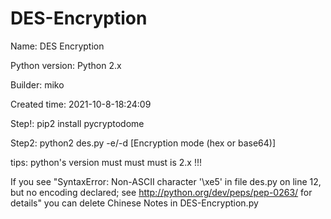 # DES-Encryption

Name: DES Encryption

Python version: Python 2.x

Builder: miko

Created time: 2021-10-8-18:24:09

Step!: pip2 install pycryptodome
 
Step2: python2 des.py -e/-d <key> <data> [Encryption mode (hex or base64)]

 
tips: python's version must must must is 2.x !!!

If you see "SyntaxError: Non-ASCII character '\xe5' in file des.py on line 12, but no encoding declared; see http://python.org/dev/peps/pep-0263/ for details"
 you can delete Chinese Notes in DES-Encryption.py
